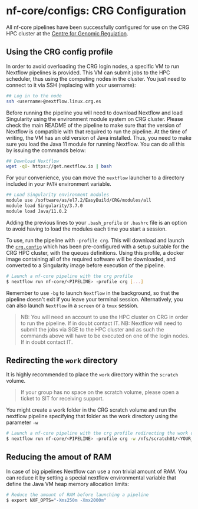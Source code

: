 # nf-core/configs: CRG Configuration

All nf-core pipelines have been successfully configured for use on the CRG HPC cluster at the [Centre for Genomic Regulation](https://www.crg.eu/).

## Using the CRG config profile

In order to avoid overloading the CRG login nodes, a specific VM to run Nextflow pipelines is provided. This VM can submit jobs to the HPC scheduler, thus using the computing nodes in the cluster. You just need to connect to it via SSH (replacing <username> with your username):

```bash
## Log in to the node
ssh <username>@nextflow.linux.crg.es
```

Before running the pipeline you will need to download Nextflow and load Singularity using the environment module system on CRG cluster. Please check the main README of the pipeline to make sure that the version of Nextflow is compatible with that required to run the pipeline. At the time of writing, the VM has an old version of Java installed. Thus, you need to make sure you load the Java 11 module for running Nextflow. You can do all this by issuing the commands below:

```bash
## Download Nextflow
wget -qO- https://get.nextflow.io | bash
```
For your convenience, you can move the `nextflow` launcher to a directory included in your `PATH` environment variable.

```bash
## Load Singularity environment modules
module use /software/as/el7.2/EasyBuild/CRG/modules/all
module load Singularity/3.7.0
module load Java/11.0.2
```
Adding the previous lines to your `.bash_profile` or `.bashrc` file is an option to avoid having to load the modules each time you start a session.

To use, run the pipeline with `-profile crg`. This will download and launch the [`crg.config`](../conf/crg.config) which has been pre-configured with a setup suitable for the CRG HPC cluster, with the queues definitions. Using this profile, a docker image containing all of the required software will be downloaded, and converted to a Singularity image before execution of the pipeline.

```bash
# Launch a nf-core pipeline with the crg profile
$ nextflow run nf-core/<PIPELINE> -profile crg [...]
```
Remember to use `-bg` to launch `Nextflow` in the background, so that the pipeline doesn't exit if you leave your terminal session.
Alternatively, you can also launch `Nextflow` in a `screen` or a `tmux` session.

> NB: You will need an account to use the HPC cluster on CRG in order to run the pipeline. If in doubt contact IT.
> NB: Nextflow will need to submit the jobs via SGE to the HPC cluster and as such the commands above will have to be executed on one of the login nodes. If in doubt contact IT.

## Redirecting the `work` directory

It is highly recommended to place the `work` directory within the `scratch` volume.

> If your group has no space on the scratch volume, please open a ticket to SIT for receiving support.

You might create a work folder in the CRG scratch volume and run the nextflow pipeline specifying that folder as the work directory using the parameter `-w`

```bash
# Launch a nf-core pipeline with the crg profile redirecting the work dir to the scratch volume
$ nextflow run nf-core/<PIPELINE> -profile crg -w /nfs/scratch01/<YOUR_GROUP_NAME>/<YOUR_WORK_DIR>
```

## Reducing the amout of RAM

In case of big pipelines Nextflow can use a non trivial amount of RAM. You can reduce it by setting a special nextflow environmental variable that define the Java VM heap memory allocation limits:

```bash
# Reduce the amount of RAM before launching a pipeline
$ export NXF_OPTS="-Xms250m -Xmx2000m"
```
